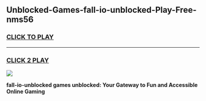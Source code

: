 
## Unblocked-Games-fall-io-unblocked-Play-Free-nms56
<h3>
<a href="https://premium76.site?title=fall-io-unblocked&ref=23A">CLICK TO PLAY</a></h3>
<hr>

<h3>
<a href="https://premium76.site?title=fall-io-unblocked&ref=23A">CLICK 2 PLAY</a>
  
</h3>

<a href="https://premium76.site?title=fall-io-unblocked&ref=23A"><img src="https://clearcache.store/games.png"></a>


**fall-io-unblocked games unblocked: Your Gateway to Fun and Accessible Online Gaming**
